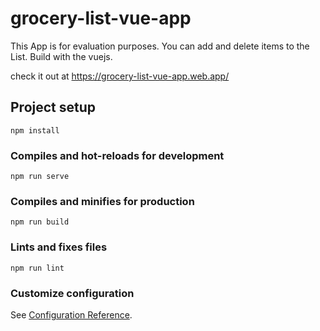 # grocery-list-vue-app

This App is for evaluation purposes. You can add and delete items to the List.
Build with the vuejs.

check it out at https://grocery-list-vue-app.web.app/

## Project setup
```
npm install
```

### Compiles and hot-reloads for development
```
npm run serve
```

### Compiles and minifies for production
```
npm run build
```

### Lints and fixes files
```
npm run lint
```

### Customize configuration
See [Configuration Reference](https://cli.vuejs.org/config/).
